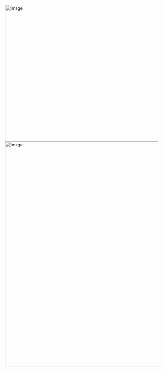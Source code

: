 <img width="1112" height="450" alt="image" src="https://github.com/user-attachments/assets/6c41526c-ae23-487c-bee0-4d48b43ca46c" />
<img width="1116" height="744" alt="image" src="https://github.com/user-attachments/assets/03462c5e-c1ce-417d-ae60-c64cd9744ab5" />
